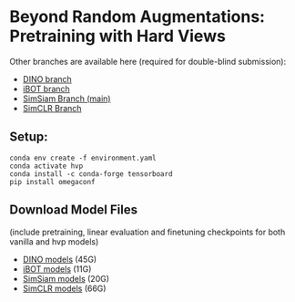 # Beyond Random Augmentations: Pretraining with Hard Views

Other branches are available here (required for double-blind submission):
- [DINO branch](https://anonymous.4open.science/r/pretraining-hard-views-dino)
- [iBOT branch](https://anonymous.4open.science/r/pretraining-hard-views-ibot/INSTALL.md)
- [SimSiam Branch (main)](https://anonymous.4open.science/r/pretraining-hard-views/README.md)
- [SimCLR Branch](https://anonymous.4open.science/r/pretraining-hard-views-simclr/main.py)

## Setup:
```
conda env create -f environment.yaml
conda activate hvp
conda install -c conda-forge tensorboard
pip install omegaconf
```

## Download Model Files
(include pretraining, linear evaluation and finetuning checkpoints for both vanilla and hvp models)
- [DINO models](https://bit.ly/4dirXw1) (45G)
- [iBOT models](https://bit.ly/3WBEiGc) (11G)
- [SimSiam models](https://bit.ly/3WG2p5x) (20G)
- [SimCLR models](https://bit.ly/3LE64eL) (66G)
